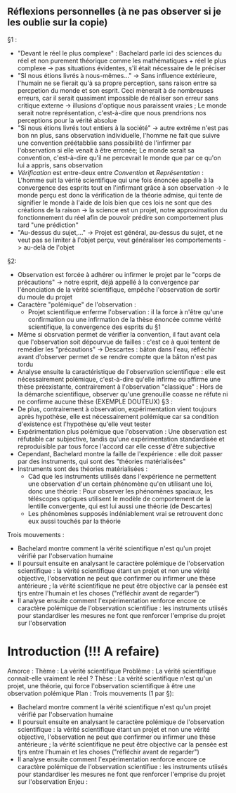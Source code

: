 ## Réflexions personnelles (à ne pas observer si je les oublie sur la copie)

§1 :
- "Devant le réel le plus complexe" : Bachelard parle ici des sciences du réel et non purement théorique comme les mathématiques + réel le plus complexe -> pas situations évidentes, s'il était nécessaire de le préciser
- "SI nous étions livrés à nous-mêmes..." -> Sans influence extérieure, l'humain ne se fierait qu'à sa propre perception, sans raison entre sa percpetion du monde et son esprit. Ceci mènerait à de nombreuses erreurs, car il serait quasiment impossible de réaliser son erreur sans critique externe -> illusions d'optique nous paraissent vraies ; Le monde serait notre représentation, c'est-à-dire que nous prendrions nos perceptions pour la vérité absolue
- "Si nous étions livrés tout entiers à la société" -> autre extrême n'est pas bon nn plus, sans observation individuelle, l'homme ne fait que suivre une convention préétabblie sans possibilité de l'infirmer par l'observation si elle venait à être erronée; Le monde serait sa convention, c'est-à-dire qu'il ne percevrait le monde que par ce qu'on lui a appris, sans observation
- *Vérification* est entre-deux entre *Convention* et *Représentation* : L'homme suit la vérité scientifique qui une fois énoncée appelle à la convergence des esprits tout en l'infirmant grâce à son observation -> le monde perçu est donc la vérification de la théorie admise, qui tente de signifier le monde à l'aide de lois bien que ces lois ne sont que des créations de la raison -> la science est un projet, notre approximation du fonctionnement du réel afin de pouvoir prédire son comportement plus tard "une prédiction"
- "Au-dessus du sujet,..." -> Projet est général, au-dessus du sujet, et ne veut pas se limiter à l'objet perçu, veut généraliser les comportements -> au-delà de l'objet

§2:
- Observation est forcée à adhérer ou infirmer le projet par le "corps de précautions" -> notre esprit, déjà appellé à la convergence par l'énonciation de la vérité scientifique, empêche l'observation de sortir du moule du projet
- Caractère "polémique" de l'observation :
	- Projet scientifique enferme l'observation : il la force à n'être qu'une confirmation ou une infirmation de la thèse énoncée comme vérité scientifique, la convergence des esprits du §1
- Même si obsrvation permet de vérifier la convention, il faut avant cela que l'observation soit dépourvue de failles : c'est ce à quoi tentent de remédier les "précautions" -> Descartes : bâton dans l'eau, réfléchir avant d'observer permet de se rendre compte que la bâton n'est  pas tordu
- Analyse ensuite la caractéristique de l'observation scientifique : elle est nécessairement polémique,  c'est-à-dire qu'elle infirme ou affirme une thèse préexistante, contrairement à l'observation "classique" : Hors de la démarche scientifique, observer qu'une grenouille coasse ne réfute ni ne confirme aucune thèse (EXEMPLE DOUTEUX)
§3 :
 - De plus, contrairement à observation, expérimentation vient toujours après hypothèse, elle est nécessairement polémique car sa condition d'existence est l'hypothèse qu'elle veut tester
- Expérimentation plus polémique que l'observation : Une observation est réfutable car subjective, tandis qu'une expérimentation standardisée et reproduisible par tous force l'accord car elle cesse d'être subjective
- Cependant, Bachelard montre la faille de l'expérience : elle doit passer par des instruments, qui sont des "théories matérialisées"
- Instruments sont des théories matérialisées :
	- Càd que les instruments utilisés dans l'expérience ne permettent une observation d'un certain phénomène qu'en utilisant une loi, donc une théorie : Pour observer les phénomènes spaciaux, les téléscopes optiques utilisent le modèle de comportement de la lentille convergente, qui est lui aussi une théorie (de Descartes)
	- Les phénomènes supposés indéniablement vrai se retrouvent donc eux aussi touchés par la théorie

Trois mouvements :
- Bachelard montre comment la vérité scientifique n'est qu'un projet vérifié par l'observation humaine
- Il poursuit ensuite en analysant le caractère polémique de l'observation scientifique : la vérité scientifique étant un projet et non une vérité objective, l'observation ne peut que confirmer ou infirmer une thèse antérieure ; la vérité scientifique ne peut être objective car la pensée est tjrs entre l'humain et les choses ("réfléchir avant de regarder")
- Il analyse ensuite comment l'expérimentation renforce encore ce caractère polémique de l'observation scientifiue : les instruments utiisés pour standardiser les mesures ne font que renforcer l'emprise du projet sur l'observation

# Introduction (!!! A refaire)

Amorce : 
Thème  : La vérité scientifique
Problème : La vérité scientifique connait-elle vraiment le réel ?
Thèse : La vérité scientifique n'est qu'un projet, une théorie, qui force l'observation scientifique à être une observation polémique
Plan : 
Trois mouvements (1 par §):
- Bachelard montre comment la vérité scientifique n'est qu'un projet vérifié par l'observation humaine
- Il poursuit ensuite en analysant le caractère polémique de l'observation scientifique : la vérité scientifique étant un projet et non une vérité objective, l'observation ne peut que confirmer ou infirmer une thèse antérieure ; la vérité scientifique ne peut être objective car la pensée est tjrs entre l'humain et les choses ("réfléchir avant de regarder")
- Il analyse ensuite comment l'expérimentation renforce encore ce caractère polémique de l'observation scientifiue : les instruments utiisés pour standardiser les mesures ne font que renforcer l'emprise du projet sur l'observation
Enjeu :

